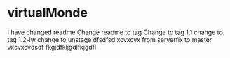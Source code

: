 # virtualMonde 
I have changed readme
Change readme to tag
Change to tag 1.1
change to tag 1.2-lw
change to unstage dfsdfsd
xcvxcvx
from serverfix to master
vxcvxcvdsdf
fkgjdfkljgdlfkjgdfl